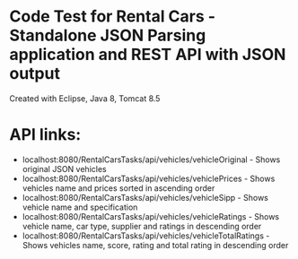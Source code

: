 # Code Test for Rental Cars - Standalone JSON Parsing application and REST API with JSON output
Created with Eclipse, Java 8, Tomcat 8.5

# API links:
- localhost:8080/RentalCarsTasks/api/vehicles/vehicleOriginal - Shows original JSON vehicles
- localhost:8080/RentalCarsTasks/api/vehicles/vehiclePrices - Shows vehicles name and prices sorted in ascending order
- localhost:8080/RentalCarsTasks/api/vehicles/vehicleSipp - Shows vehicle name and specification
- localhost:8080/RentalCarsTasks/api/vehicles/vehicleRatings - Shows vehicle name, car type, supplier and ratings in descending order
- localhost:8080/RentalCarsTasks/api/vehicles/vehicleTotalRatings - Shows vehicles name, score, rating and total rating in descending order
